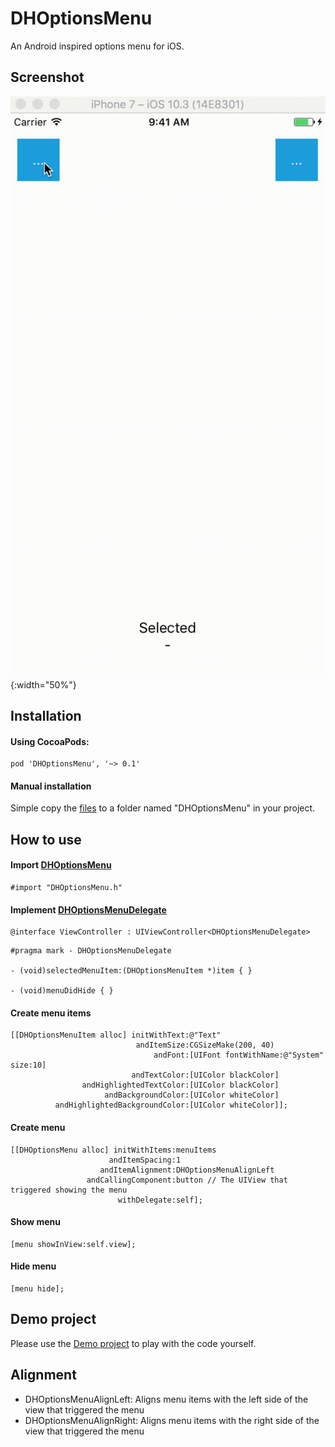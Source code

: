 DHOptionsMenu
=============
An Android inspired options menu for iOS.

## Screenshot
[![](https://github.com/dhumblet/DHOptionsMenu/blob/master/Demo.gif)](https://github.com/dhumblet/DHOptionsMenu/blob/master/Demo.gif){:width="50%"}
<!-- <img src="https://github.com/dhumblet/DHOptionsMenu/blob/master/Demo.gif" width="350"> -->

## Installation

#### Using CocoaPods:
```
pod 'DHOptionsMenu', '~> 0.1'
```

#### Manual installation

Simple copy the [files](https://github.com/dhumblet/DHOptionsMenu/tree/master/DHOptionsMenu) to a folder named "DHOptionsMenu" in your project.

## How to use

#### Import [DHOptionsMenu](https://github.com/dhumblet/DHOptionsMenu/blob/master/DHOptionsMenu/DHOptionsMenu.h)
``` objc
#import "DHOptionsMenu.h"
```

#### Implement [DHOptionsMenuDelegate](https://github.com/dhumblet/DHOptionsMenu/blob/master/DHOptionsMenu/DHOptionsMenu.h)
``` objc
@interface ViewController : UIViewController<DHOptionsMenuDelegate>
``` 

``` objc
#pragma mark - DHOptionsMenuDelegate 

- (void)selectedMenuItem:(DHOptionsMenuItem *)item { }

- (void)menuDidHide { }
``` 

#### Create menu items
``` objc
[[DHOptionsMenuItem alloc] initWithText:@"Text"
                            andItemSize:CGSizeMake(200, 40)
                                andFont:[UIFont fontWithName:@"System" size:10]
                           andTextColor:[UIColor blackColor]
                andHighlightedTextColor:[UIColor blackColor]
                     andBackgroundColor:[UIColor whiteColor]
          andHighlightedBackgroundColor:[UIColor whiteColor]];
``` 

#### Create menu 
``` objc
[[DHOptionsMenu alloc] initWithItems:menuItems
	                  andItemSpacing:1
                    andItemAlignment:DHOptionsMenuAlignLeft
                 andCallingComponent:button // The UIView that triggered showing the menu
                        withDelegate:self];
``` 

#### Show menu
``` objc
[menu showInView:self.view];
``` 

#### Hide menu 
``` objc
[menu hide];
``` 

## Demo project

Please use the [Demo project](https://github.com/dhumblet/DHOptionsMenu/tree/master/DHOptionsMenuDemo) to play with the code yourself.

## Alignment
- DHOptionsMenuAlignLeft: Aligns menu items with the left side of the view that triggered the menu
- DHOptionsMenuAlignRight: Aligns menu items with the right side of the view that triggered the menu
    